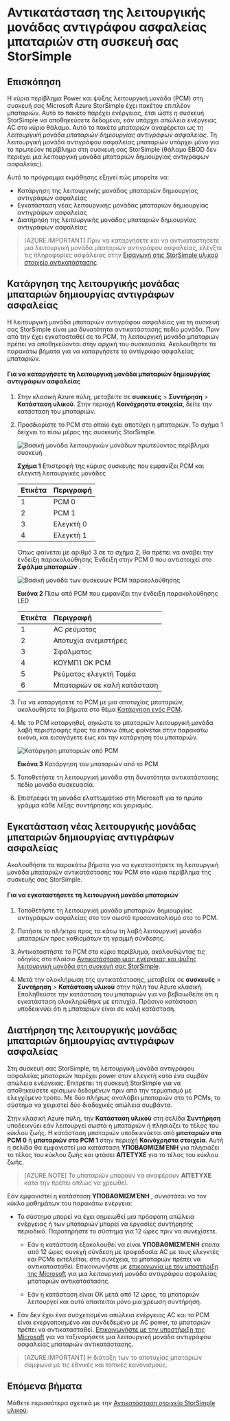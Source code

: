 <properties 
   pageTitle="Αντικαταστήστε το μπαταριών σε μια συσκευή StorSimple | Microsoft Azure"
   description="Περιγράφει τον τρόπο για να καταργήσετε, αντικατάσταση και τη συντήρηση της λειτουργικής μονάδας αντιγράφου ασφαλείας μπαταριών στη συσκευή σας StorSimple."
   services="storsimple"
   documentationCenter=""
   authors="alkohli"
   manager="carmonm"
   editor="" />
<tags 
   ms.service="storsimple"
   ms.devlang="NA"
   ms.topic="article"
   ms.tgt_pltfrm="NA"
   ms.workload="TBD"
   ms.date="08/17/2016"
   ms.author="alkohli" />

# <a name="replace-the-backup-battery-module-on-your-storsimple-device"></a>Αντικατάσταση της λειτουργικής μονάδας αντιγράφου ασφαλείας μπαταριών στη συσκευή σας StorSimple

## <a name="overview"></a>Επισκόπηση

Η κύρια περίβλημα Power και ψύξης λειτουργική μονάδα (PCM) στη συσκευή σας Microsoft Azure StorSimple έχει πακέτου επιπλέον μπαταριών. Αυτό το πακέτο παρέχει ενέργειας, έτσι ώστε η συσκευή StorSimple να αποθηκεύσετε δεδομένα, εάν υπάρχει απώλεια ενέργειας AC στο κύριο θάλαμο. Αυτό το πακέτο μπαταριών αναφέρεται ως τη *λειτουργική μονάδα μπαταριών δημιουργίας αντιγράφων ασφαλείας*. Τη λειτουργική μονάδα αντιγράφου ασφαλείας μπαταριών υπάρχει μόνο για το πρωτεύον περίβλημα στη συσκευή σας StorSimple (θάλαμο EBOD δεν περιέχει μια λειτουργική μονάδα μπαταριών δημιουργίας αντιγράφων ασφαλείας). 

Αυτό το πρόγραμμα εκμάθησης εξηγεί πώς μπορείτε να:

- Κατάργηση της λειτουργικής μονάδας μπαταριών δημιουργίας αντιγράφων ασφαλείας 
- Εγκατάσταση νέας λειτουργικής μονάδας μπαταριών δημιουργίας αντιγράφων ασφαλείας
- Διατήρηση της λειτουργικής μονάδας μπαταριών δημιουργίας αντιγράφων ασφαλείας

>[AZURE.IMPORTANT] Πριν να καταργήσετε και να αντικαταστήσετε μια λειτουργική μονάδα μπαταριών αντιγράφου ασφαλείας, ελέγξτε τις πληροφορίες ασφάλειας στην [Εισαγωγή στις StorSimple υλικού στοιχείο αντικατάστασης](storsimple-hardware-component-replacement.md).

## <a name="remove-the-backup-battery-module"></a>Κατάργηση της λειτουργικής μονάδας μπαταριών δημιουργίας αντιγράφων ασφαλείας

Η λειτουργική μονάδα μπαταριών αντιγράφου ασφαλείας για τη συσκευή σας StorSimple είναι μια δυνατότητα αντικατάστασης πεδίο μονάδα. Πριν από την έχει εγκατασταθεί σε το PCM, τη λειτουργική μονάδα μπαταριών πρέπει να αποθηκεύονται στην αρχική του συσκευασία. Ακολουθήστε τα παρακάτω βήματα για να καταργήσετε το αντίγραφο ασφαλείας μπαταριών.

#### <a name="to-remove-the-backup-battery-module"></a>Για να καταργήσετε τη λειτουργική μονάδα μπαταριών δημιουργίας αντιγράφων ασφαλείας

1. Στην κλασική Azure πύλη, μεταβείτε σε **συσκευές** > **Συντήρηση** > **Κατάσταση υλικού**. Στην περιοχή **Κοινόχρηστα στοιχεία**, δείτε την κατάσταση του μπαταριών.

2. Προσδιορίστε το PCM στο οποίο έχει αποτύχει η μπαταριών. Το σχήμα 1 δείχνει το πίσω μέρος της συσκευής StorSimple.

    ![Βασική μονάδα λειτουργικών μονάδων πρωτεύοντος περίβλημα συσκευή](./media/storsimple-battery-replacement/IC740994.png)

    **Σχήμα 1** Επιστροφή της κύριας συσκευής που εμφανίζει PCM και ελεγκτή λειτουργικές μονάδες

  	|Ετικέτα|Περιγραφή|
  	|:----|:----------|
  	|1|PCM 0|
  	|2|PCM 1|
  	|3|Ελεγκτή 0|
  	|4|Ελεγκτή 1|

    Όπως φαίνεται με αριθμό 3 σε το σχήμα 2, θα πρέπει να ανάβει την ένδειξη παρακολούθησης Ένδειξη στην PCM 0 που αντιστοιχεί στο **Σφάλμα μπαταριών** .

    ![Βασική μονάδα των συσκευών PCM παρακολούθησης](./media/storsimple-battery-replacement/IC740992.png)

    **Εικόνα 2** Πίσω από PCM που εμφανίζει την ένδειξη παρακολούθησης LED

  	|Ετικέτα|Περιγραφή|
  	|:---|:-----------|
  	|1|AC ρεύματος|
  	|2|Αποτυχία ανεμιστήρες|
  	|3|Σφάλματος|
  	|4|ΚΟΥΜΠΊ OK PCM|
  	|5|Ρεύματος ελεγκτή Τομέα|
  	|6|Μπαταριών σε καλή κατάσταση|

3. Για να καταργήσετε το PCM με μια αποτυχίας μπαταριών, ακολουθήστε τα βήματα στο θέμα [Κατάργηση ενός PCM](storsimple-power-cooling-module-replacement.md#remove-a-pcm).

4. Με το PCM καταργηθεί, σηκώστε το μπαταριών λειτουργική μονάδα λαβή περιστροφής προς τα επάνω όπως φαίνεται στην παρακάτω εικόνα, και εισαγάγετε έως και την κατάργηση του μπαταριών.

    ![Κατάργηση μπαταριών από PCM](./media/storsimple-battery-replacement/IC741019.png)

    **Εικόνα 3** Κατάργηση του μπαταριών από το PCM

5. Τοποθετήστε τη λειτουργική μονάδα στη δυνατότητα αντικατάστασης πεδίο μονάδα συσκευασία.

6. Επιστρέφει τη μονάδα ελαττωματικό στη Microsoft για το πρώτο γράμμα κάθε λέξης συντήρησης και χειρισμός.

## <a name="install-a-new-backup-battery-module"></a>Εγκατάσταση νέας λειτουργικής μονάδας μπαταριών δημιουργίας αντιγράφων ασφαλείας

Ακολουθήστε τα παρακάτω βήματα για να εγκαταστήσετε τη λειτουργική μονάδα μπαταριών αντικατάστασης του PCM στο κύριο περίβλημα της συσκευής σας StorSimple.

#### <a name="to-install-the-battery-module"></a>Για να εγκαταστήσετε τη λειτουργική μονάδα μπαταριών

1. Τοποθετήστε τη λειτουργική μονάδα μπαταριών δημιουργίας αντιγράφων ασφαλείας στο τον σωστό προσανατολισμό στο το PCM.

2. Πατήστε το πλήκτρο προς τα κάτω τη λαβή λειτουργική μονάδα μπαταριών προς καθισμάτων τη γραμμή σύνδεσης.

3. Αντικαταστήστε το PCM στο κύριο περίβλημα, ακολουθώντας τις οδηγίες στο πλαίσιο [Αντικατάσταση μιας ενέργειας και ψύξης λειτουργική μονάδα στη συσκευή σας StorSimple](storsimple-power-cooling-module-replacement.md).

4. Μετά την ολοκλήρωση της αντικατάστασης, μεταβείτε σε **συσκευές** > **Συντήρηση** > **Κατάσταση υλικού** στην πύλη του Azure κλασική. Επαληθεύστε την κατάσταση του μπαταριών για να βεβαιωθείτε ότι η εγκατάσταση ολοκληρώθηκε με επιτυχία. Πράσινο κατάσταση υποδεικνύει ότι η μπαταριών είναι σε καλή κατάσταση.

## <a name="maintain-the-backup-battery-module"></a>Διατήρηση της λειτουργικής μονάδας μπαταριών δημιουργίας αντιγράφων ασφαλείας

Στη συσκευή σας StorSimple, τη λειτουργική μονάδα αντιγράφου ασφαλείας μπαταριών παρέχει power στον ελεγκτή κατά ένα συμβάν απώλεια ενέργειας. Επιτρέπει τη συσκευή StorSimple για να αποθηκεύσετε κρίσιμων δεδομένων πριν από την τερματισμό με ελεγχόμενο τρόπο. Με δύο πλήρως αναλάβει μπαταριών στο το PCMs, το σύστημα να χειριστεί δύο διαδοχικές απώλεια συμβάντα.

Στην κλασική Azure πύλη, την **Κατάσταση υλικού** στη σελίδα **Συντήρηση** υποδεικνύει εάν λειτουργεί σωστά η μπαταριών ή πλησιάζει το τέλος του κύκλου ζωής. Η κατάσταση μπαταριών υποδεικνύεται από **μπαταριών στο PCM 0** ή **μπαταριών στο PCM 1** στην περιοχή **Κοινόχρηστα στοιχεία**. Αυτή η σελίδα θα εμφανιστεί μια κατάσταση **ΥΠΟΒΑΘΜΙΣΜΈΝΗ** για πλησιάζει το τέλος του κύκλου ζωής και φτάσει **ΑΠΈΤΥΧΕ** για το τέλος του κύκλου ζωής. 

>[AZURE.NOTE] Το μπαταριών μπορούν να αναφέρουν **ΑΠΈΤΥΧΕ** κατά την πρέπει απλώς να χρεωθεί.
 
Εάν εμφανιστεί η κατάσταση **ΥΠΟΒΑΘΜΙΣΜΈΝΗ** , συνιστάται να τον κύκλο μαθημάτων του παρακάτω ενέργεια:

- Το σύστημα μπορεί να έχει σημειωθεί μια πρόσφατη απώλεια ενέργειας ή των μπαταριών μπορεί να εργασίες συντήρησης περιοδικό. Παρατηρήστε το σύστημα για 12 ώρες πριν να συνεχίσετε.

    - Εάν η κατάσταση εξακολουθεί να είναι **ΥΠΟΒΑΘΜΙΣΜΈΝΗ** έπειτα από 12 ώρες συνεχή σύνδεση με τροφοδοσία AC με τους ελεγκτές και PCMs εκτελείται, στη συνέχεια, το μπαταριών πρέπει να αντικατασταθεί. Επικοινωνήστε με [επικοινωνία με την υποστήριξη της Microsoft](storsimple-contact-microsoft-support.md) για μια λειτουργική μονάδα αντιγράφου ασφαλείας μπαταριών αντικατάστασης.

    - Εάν η κατάσταση είναι OK μετά από 12 ώρες, τα μπαταριών λειτουργεί και αυτό απαιτείται μόνο μια χρέωση συντήρηση.

- Εάν δεν έχει ένα συσχετισμένο απώλεια ενέργειας AC και το PCM είναι ενεργοποιημένο και συνδεδεμένο με AC power, το μπαταριών πρέπει να αντικατασταθεί. [Επικοινωνήστε με την υποστήριξη της Microsoft](storsimple-contact-microsoft-support.md) για να ταξινομήσετε μια λειτουργική μονάδα αντιγράφου ασφαλείας μπαταριών αντικατάστασης.

>[AZURE.IMPORTANT] Η διάταξη των το αποτυχίας μπαταριών σύμφωνα με τις εθνικές και τοπικές κανονισμούς. 

## <a name="next-steps"></a>Επόμενα βήματα

Μάθετε περισσότερα σχετικά με την [Αντικατάσταση στοιχείο StorSimple υλικού](storsimple-hardware-component-replacement.md).
